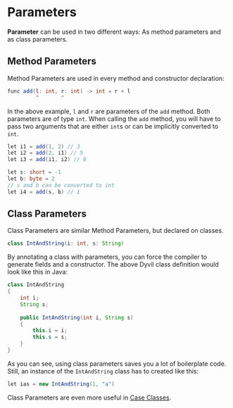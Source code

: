 # Parameters

**Parameter** can be used in two different ways: As method parameters and as class parameters.

## Method Parameters

Method Parameters are used in every method and constructor declaration:

```java
func add(l: int, r: int) -> int = r + l
         ^       ^
```

In the above example, `l` and `r` are parameters of the `add` method. Both parameters are of type `int`. When calling the `add` method, you will have to pass two arguments that are either `int`s or can be implicitly converted to `int`.

```java
let i1 = add(1, 2) // 3
let i2 = add(2, i1) // 5
let i3 = add(i1, i2) // 8

let s: short = -1
let b: byte = 2
// s and b can be converted to int
let i4 = add(s, b) // 1
```

## Class Parameters

Class Parameters are similar Method Parameters, but declared on classes.

```java
class IntAndString(i: int, s: String)
```

By annotating a class with parameters, you can force the compiler to generate fields and a constructor. The above Dyvil class definition would look like this in Java:

```java
class IntAndString
{
    int i;
    String s;
    
    public IntAndString(int i, String s)
    {
        this.i = i;
        this.s = s;
    }
}
```

As you can see, using class parameters saves you a lot of boilerplate code. Still, an instance of the `IntAndString` class has to created like this:

```java
let ias = new IntAndString(1, "a")
```

Class Parameters are even more useful in [Case Classes](classes/case-classes.md).
